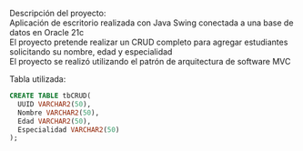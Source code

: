Descripción del proyecto: </br>
Aplicación de escritorio realizada con Java Swing conectada a una base de datos en Oracle 21c </br>
El proyecto pretende realizar un CRUD completo para agregar estudiantes solicitando su nombre, edad y especialidad </br>
El proyecto se realizó utilizando el patrón de arquitectura de software MVC </br>



Tabla utilizada:

```SQL
CREATE TABLE tbCRUD(
  UUID VARCHAR2(50),
  Nombre VARCHAR2(50),
  Edad VARCHAR2(50),
  Especialidad VARCHAR2(50)
);
```

